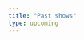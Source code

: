 ```yaml
---
title: "Past shows"
type: upcoming
---
```


<!-- Here's our previous July 2022 events as a cute little comic:

![July 2023 program comic by Aranzazu Morena](./posters/July_2023_Heat_Wave.png)

Thanks to [Aranzazu](https://aranzazumoena.com/) [Morena](https://www.instagram.com/aranzazumoena) for this one! -->
